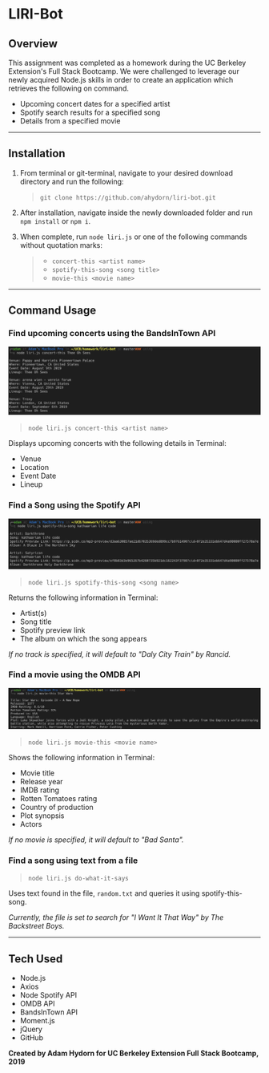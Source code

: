 # LIRI-Bot

## **Overview**

This assignment was completed as a homework during the UC Berkeley Extension's Full Stack Bootcamp. We were challenged to leverage our newly acquired Node.js skills in order to create an application which retrieves the following on command.

* Upcoming concert dates for a specified artist
* Spotify search results for a specified song
* Details from a specified movie

---
## **Installation**
1. From terminal or git-terminal, navigate to your desired download directory and run the following:

    >`git clone https://github.com/ahydorn/liri-bot.git`

2. After installation, navigate inside the newly downloaded folder and run `npm install` or `npm i`.
3. When complete, run `node liri.js` or one of the following commands without quotation marks:
   > * `concert-this <artist name>`
    >* `spotify-this-song <song title>`
    >* `movie-this <movie name>`
---    

## **Command Usage**

### **Find upcoming concerts using the BandsInTown API**

![concert-this](./images/concert-this.png)

>`node liri.js concert-this <artist name>`

Displays upcoming concerts with the following details in Terminal:
* Venue
* Location
* Event Date
* Lineup

### **Find a Song using the Spotify API**

![spotify-this-song](./images/spotify-this-song.png)

>`node liri.js spotify-this-song <song name>`

Returns the following information in Terminal:

* Artist(s)
* Song title
* Spotify preview link
* The album on which the song appears

*If no track is specified, it will default to "Daly City Train" by Rancid.*

### **Find a movie using the OMDB API**

![movie-this](./images/movie-this.png)

>`node liri.js movie-this <movie name>`

Shows the following information in Terminal:

* Movie title
* Release year
* IMDB rating
* Rotten Tomatoes rating
* Country of production
* Plot synopsis
* Actors

*If no movie is specified, it will default to "Bad Santa".*

### **Find a song using text from a file**

>`node liri.js do-what-it-says`

Uses text found in the file, `random.txt` and queries it using spotify-this-song.

*Currently, the file is set to search for "I Want It That Way" by The Backstreet Boys.* 

---

## **Tech Used**
* Node.js
* Axios
* Node Spotify API
* OMDB API
* BandsInTown API
* Moment.js
* jQuery
* GitHub


**Created by Adam Hydorn for UC Berkeley Extension Full Stack Bootcamp, 2019**
